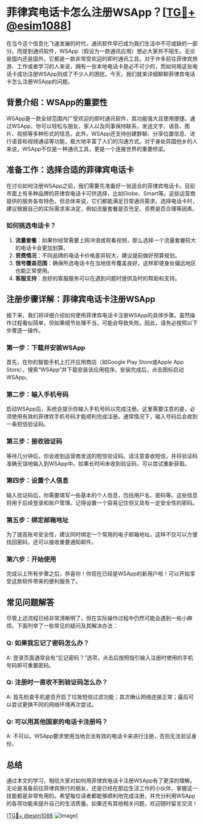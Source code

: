 # 菲律宾电话卡怎么注册WSApp？[[TG💪+ @esim1088](https://t.me/s/esim1088)]

在当今这个信息化飞速发展的时代，通讯软件早已成为我们生活中不可或缺的一部分。而提到通讯软件，WSApp（假设为一款通讯应用）想必大家并不陌生。无论是国内还是国外，它都是一款非常受欢迎的即时通讯工具。对于许多前往菲律宾旅游、工作或者学习的人来说，拥有一张本地电话卡是必不可少的，而如何用这张电话卡成功注册WSApp则成了不少人的困扰。今天，我们就来详细聊聊菲律宾电话卡怎么注册WSApp的问题。

## 背景介绍：WSApp的重要性

WSApp是一款全球范围内广受欢迎的即时通讯软件，其功能强大且使用便捷。通过WSApp，你可以轻松与朋友、家人以及同事保持联系，发送文字、语音、图片、视频等多种形式的信息。此外，WSApp还支持创建群聊、分享位置信息、进行语音和视频通话等功能，极大地丰富了人们的沟通方式。对于身处异国他乡的人来说，WSApp不仅是一种通讯工具，更是一个连接世界的重要桥梁。

## 准备工作：选择合适的菲律宾电话卡

在讨论如何注册WSApp之前，我们需要先准备好一张适合的菲律宾电话卡。目前市面上有多种品牌的菲律宾电话卡可供选择，比如Globe、Smart等。这些运营商提供的服务各有特色，但总体来说，它们都能满足日常通讯需求。选择电话卡时，建议根据自己的实际需求来决定，例如流量套餐是否充足、资费是否合理等因素。

### 如何挑选电话卡？

1. **流量套餐**：如果你经常需要上网冲浪或观看视频，那么选择一个流量套餐较大的电话卡会更加划算。
2. **资费情况**：不同品牌的电话卡价格差异较大，建议提前做好预算规划。
3. **信号覆盖范围**：确保所选电话卡在当地信号覆盖良好，这样即使身处偏远地区也能正常使用。
4. **客服支持**：良好的客服服务可以在遇到问题时提供及时的帮助和支持。

## 注册步骤详解：菲律宾电话卡注册WSApp

接下来，我们将详细介绍如何使用菲律宾电话卡注册WSApp的具体步骤。虽然操作过程看似简单，但如果细节处理不当，可能会导致失败。因此，请务必按照以下步骤逐一操作。

### 第一步：下载并安装WSApp

首先，在你的智能手机上打开应用商店（如Google Play Store或Apple App Store），搜索“WSApp”并下载安装该应用程序。安装完成后，点击图标启动WSApp。

### 第二步：输入手机号码

启动WSApp后，系统会提示你输入手机号码以完成注册。这里需要注意的是，必须使用有效的菲律宾手机号码才能顺利完成注册。通常情况下，输入号码后会收到一条短信验证码。

### 第三步：接收验证码

等待几分钟后，你会收到运营商发送的短信验证码。请注意查收短信，并将验证码准确无误地输入到WSApp中。如果长时间未收到验证码，可以尝试重新获取。

### 第四步：设置个人信息

输入验证码后，你需要填写一些基本的个人信息，包括用户名、密码等。这些信息将用于后续登录和账户管理。记得设置一个容易记住但又具有一定安全性的密码。

### 第五步：绑定邮箱地址

为了提高账号安全性，建议同时绑定一个常用的电子邮箱地址。这样不仅可以方便找回密码，还可以接收重要通知邮件。

### 第六步：开始使用

完成以上所有步骤之后，恭喜你！你现在已经是WSApp的新用户啦！可以开始享受这款软件带来的便利服务了。

## 常见问题解答

尽管上述流程已经非常清晰明了，但在实际操作过程中仍然可能会遇到一些小麻烦。下面列举了一些常见的疑问及其解决办法：

### Q: 如果我忘记了密码怎么办？
A: 登录页面通常会有“忘记密码？”选项，点击后按照指引输入注册时使用的手机号码即可重置密码。

### Q: 注册时一直收不到验证码怎么办？
A: 首先检查手机是否开启了垃圾短信过滤功能；其次确认网络连接正常；最后可以尝试更换不同的网络环境再次尝试。

### Q: 可以用其他国家的电话卡注册吗？
A: 不可以。WSApp要求使用当地合法有效的电话卡来进行注册，否则无法验证身份。

## 总结

通过本文的学习，相信大家对如何用菲律宾电话卡注册WSApp有了更深的理解。无论是准备前往菲律宾旅行的朋友，还是已经在那边生活工作的小伙伴，掌握这一技能都是非常有用的。希望每位读者都能够顺利地完成注册，并充分利用WSApp的各项功能来提升自己的生活质量。如果还有其他相关问题，欢迎随时留言交流！

[[TG💪+ @esim1088](https://t.me/s/esim1088) ![Image](https://i.postimg.cc/4NQfJmqS/Snipaste-2025-05-13-00-14-12.png)]